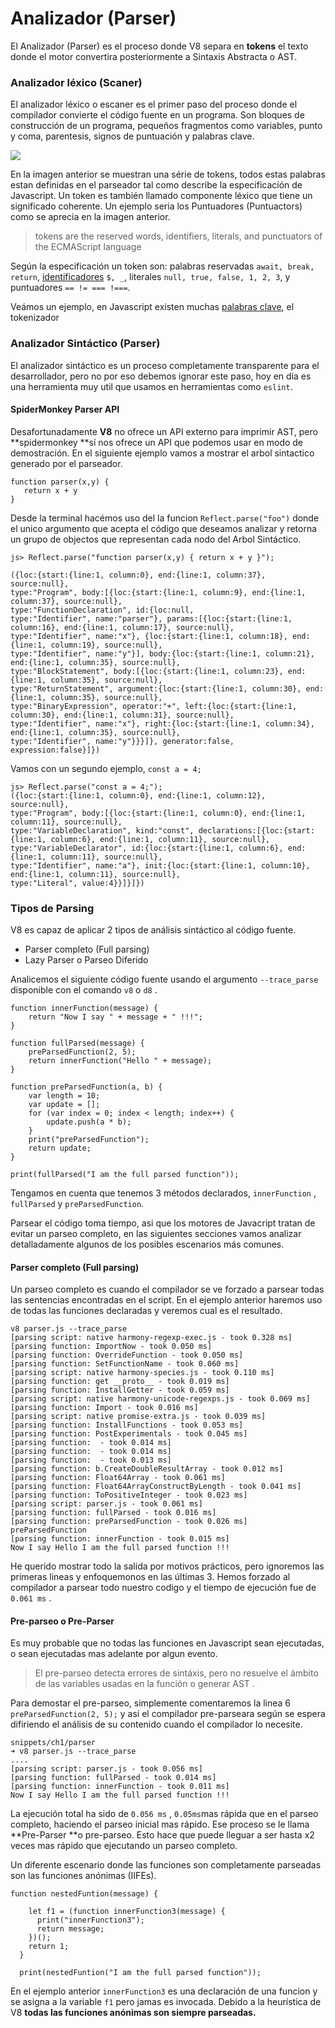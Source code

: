 # Analizador \(Parser\)

El Analizador \(Parser\) es el proceso donde V8 separa en **tokens** el texto donde el motor convertira posteriormente a Sintaxis Abstracta o AST.

### Analizador léxico \(Scaner\)

El analizador léxico o escaner es el primer paso del proceso donde el compilador convierte el código fuente en un programa. Son bloques de construcción de un programa, pequeños fragmentos como variables, punto y coma, parentesis, signos de puntuación y palabras clave.

![](../assets/tokens_v8.png)

En la imagen anterior se muestran una série de tokens, todos estas palabras estan definidas en el parseador tal como describe la especificación de Javascript. Un token es también llamado componente léxico que tiene un significado coherente. Un ejemplo seria los Puntuadores \(Puntuactors\) como se aprecia en la imagen anterior.

> tokens are the reserved words, identifiers, literals, and punctuators of the ECMAScript language

Según la especificación un token son: palabras reservadas `await, break, return`, [identificadores](https://mathias.html5.org/tests/javascript/identifiers/symbols.js) `$, _`, literales `null, true, false, 1, 2, 3`, y puntuadores `== != === !===`.

Veámos un ejemplo, en Javascript existen muchas [palabras clave](https://mathiasbynens.be/notes/reserved-keywords), el tokenizador

### Analizador Sintáctico \(Parser\)

El analizador sintáctico es un proceso completamente transparente para el desarrollador, pero no por eso debemos ignorar este paso, hoy en dia es una herramienta muy util que usamos en herramientas como `eslint`.

#### SpiderMonkey Parser API

Desafortunadamente **V8** no ofrece un API externo para imprimir AST, pero **spidermonkey **sí nos ofrece un API que podemos usar en modo de demostración. En el siguiente ejemplo vamos a mostrar el arbol sintactico generado por el parseador.

```
function parser(x,y) { 
   return x + y
}
```

Desde la terminal hacémos uso del la funcion `Reflect.parse("foo")` donde el unico argumento que acepta el código que deseamos analizar y retorna un grupo de objectos que representan cada nodo del Arbol Sintáctico.

```
js> Reflect.parse("function parser(x,y) { return x + y }");

({loc:{start:{line:1, column:0}, end:{line:1, column:37}, source:null}, 
type:"Program", body:[{loc:{start:{line:1, column:9}, end:{line:1, column:37}, source:null}, 
type:"FunctionDeclaration", id:{loc:null, 
type:"Identifier", name:"parser"}, params:[{loc:{start:{line:1, column:16}, end:{line:1, column:17}, source:null}, 
type:"Identifier", name:"x"}, {loc:{start:{line:1, column:18}, end:{line:1, column:19}, source:null},
type:"Identifier", name:"y"}], body:{loc:{start:{line:1, column:21}, end:{line:1, column:35}, source:null}, 
type:"BlockStatement", body:[{loc:{start:{line:1, column:23}, end:{line:1, column:35}, source:null}, 
type:"ReturnStatement", argument:{loc:{start:{line:1, column:30}, end:{line:1, column:35}, source:null}, 
type:"BinaryExpression", operator:"+", left:{loc:{start:{line:1, column:30}, end:{line:1, column:31}, source:null}, 
type:"Identifier", name:"x"}, right:{loc:{start:{line:1, column:34}, end:{line:1, column:35}, source:null}, 
type:"Identifier", name:"y"}}}]}, generator:false, expression:false}]})
```

Vamos con un segundo ejemplo, `const a = 4;`

```
js> Reflect.parse("const a = 4;");
({loc:{start:{line:1, column:0}, end:{line:1, column:12}, source:null}, 
type:"Program", body:[{loc:{start:{line:1, column:0}, end:{line:1, column:11}, source:null}, 
type:"VariableDeclaration", kind:"const", declarations:[{loc:{start:{line:1, column:6}, end:{line:1, column:11}, source:null}, 
type:"VariableDeclarator", id:{loc:{start:{line:1, column:6}, end:{line:1, column:11}, source:null}, 
type:"Identifier", name:"a"}, init:{loc:{start:{line:1, column:10}, end:{line:1, column:11}, source:null}, 
type:"Literal", value:4}}]}]})
```

### Tipos de Parsing

V8 es capaz de aplicar 2 tipos de análisis sintáctico al código fuente.

* Parser completo \(Full parsing\)
* Lazy Parser o Parseo Diferido

Analicemos el siguiente código fuente usando el argumento `--trace_parse` disponible con el comando `v8` o `d8` .

```
function innerFunction(message) {
    return "Now I say " + message + " !!!";
}

function fullParsed(message) {
    preParsedFunction(2, 5);
    return innerFunction("Hello " + message);
}

function preParsedFunction(a, b) {
    var length = 10;
    var update = [];
    for (var index = 0; index < length; index++) {
        update.push(a * b);
    }
    print("preParsedFunction");
    return update;
}

print(fullParsed("I am the full parsed function"));
```

Tengamos en cuenta que tenemos 3 métodos declarados, `innerFunction` , `fullParsed` y `preParsedFunction`.

Parsear el código toma tiempo, asi que los motores de Javacript tratan de evitar un parseo completo, en las siguientes secciones vamos analizar detalladamente algunos de los posibles escenarios más comunes.

#### Parser completo \(Full parsing\)

Un parseo completo es cuando el compilador se ve forzado a parsear todas las sentencias encontradas en el script. En el ejemplo anterior haremos uso de todas las funciones declaradas y veremos cual es el resultado.

```
v8 parser.js --trace_parse
[parsing script: native harmony-regexp-exec.js - took 0.328 ms]
[parsing function: ImportNow - took 0.050 ms]
[parsing function: OverrideFunction - took 0.050 ms]
[parsing function: SetFunctionName - took 0.060 ms]
[parsing script: native harmony-species.js - took 0.110 ms]
[parsing function: get __proto__ - took 0.019 ms]
[parsing function: InstallGetter - took 0.059 ms]
[parsing script: native harmony-unicode-regexps.js - took 0.069 ms]
[parsing function: Import - took 0.016 ms]
[parsing script: native promise-extra.js - took 0.039 ms]
[parsing function: InstallFunctions - took 0.053 ms]
[parsing function: PostExperimentals - took 0.045 ms]
[parsing function:  - took 0.014 ms]
[parsing function:  - took 0.014 ms]
[parsing function:  - took 0.013 ms]
[parsing function: b.CreateDoubleResultArray - took 0.012 ms]
[parsing function: Float64Array - took 0.061 ms]
[parsing function: Float64ArrayConstructByLength - took 0.041 ms]
[parsing function: ToPositiveInteger - took 0.023 ms]
[parsing script: parser.js - took 0.061 ms]
[parsing function: fullParsed - took 0.016 ms]
[parsing function: preParsedFunction - took 0.026 ms]
preParsedFunction
[parsing function: innerFunction - took 0.015 ms]
Now I say Hello I am the full parsed function !!!
```

He querido mostrar todo la salida por motivos prácticos, pero ignoremos las primeras lineas y enfoquemonos en las últimas 3. Hemos forzado al compilador a parsear todo nuestro codigo y el tiempo de ejecución fue de `0.061 ms` .

#### Pre-parseo o Pre-Parser

Es muy probable que no todas las funciones en Javascript sean ejecutadas, o sean ejecutadas mas adelante por algun evento.

> El pre-parseo detecta errores de sintáxis, pero no resuelve el ámbito de las variables usadas en la función o generar AST .

Para demostar el pre-parseo, simplemente comentaremos la linea 6 `preParsedFunction(2, 5);`  y así el compilador pre-parseara según se espera difiriendo el análisis de su contenido cuando el compilador lo necesite.

```
snippets/ch1/parser 
➜ v8 parser.js --trace_parse
....
[parsing script: parser.js - took 0.056 ms]
[parsing function: fullParsed - took 0.014 ms]
[parsing function: innerFunction - took 0.011 ms]
Now I say Hello I am the full parsed function !!!
```

La ejecución total ha sido de `0.056 ms` , `0.05ms`mas rápida que en el parseo completo, haciendo el parseo inicial mas rápido. Ese proceso se le llama **Pre-Parser **o pre-parseo. Esto hace que puede lleguar a ser hasta x2 veces mas rápido que ejecutando un parseo completo.

Un diferente escenario donde las funciones son completamente parseadas son las funciones anónimas \(IIFEs\).

```
function nestedFuntion(message) {

    let f1 = (function innerFunction3(message) {
      print("innerFunction3");
      return message;
    })();
    return 1;
  }

  print(nestedFuntion("I am the full parsed function"));
```

En el ejemplo anterior `innerFunction3` es una declaración de una funcion y se asigna a la variable `f1` pero jamas es invocada. Debido a la heurística de V8 **todas las funciones anónimas son siempre parseadas.**

